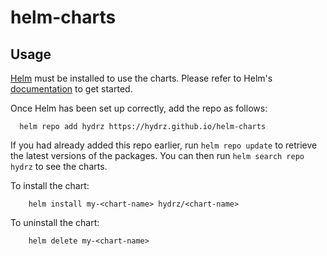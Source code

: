 # helm-charts

## Usage

[Helm](https://helm.sh) must be installed to use the charts.  Please refer to
Helm's [documentation](https://helm.sh/docs) to get started.

Once Helm has been set up correctly, add the repo as follows:

```
  helm repo add hydrz https://hydrz.github.io/helm-charts
```

If you had already added this repo earlier, run `helm repo update` to retrieve
the latest versions of the packages.  You can then run `helm search repo
hydrz` to see the charts.

To install the <chart-name> chart:

```
    helm install my-<chart-name> hydrz/<chart-name>
```

To uninstall the chart:

```
    helm delete my-<chart-name>
```
